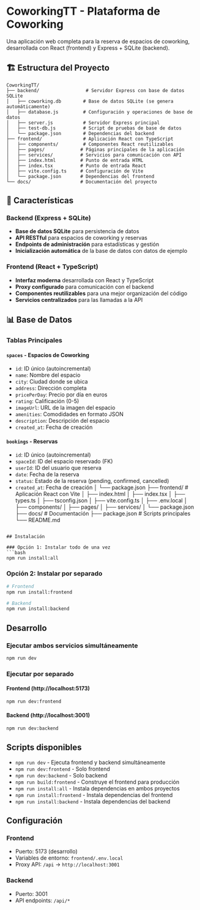 # CoworkingTT - Plataforma de Coworking

Una aplicación web completa para la reserva de espacios de coworking, desarrollada con React (frontend) y Express + SQLite (backend).

## 🏗️ Estructura del Proyecto

```
CoworkingTT/
├── backend/                 # Servidor Express con base de datos SQLite
│   ├── coworking.db        # Base de datos SQLite (se genera automáticamente)
│   ├── database.js         # Configuración y operaciones de base de datos
│   ├── server.js           # Servidor Express principal
│   ├── test-db.js          # Script de pruebas de base de datos
│   └── package.json        # Dependencias del backend
├── frontend/               # Aplicación React con TypeScript
│   ├── components/         # Componentes React reutilizables
│   ├── pages/             # Páginas principales de la aplicación
│   ├── services/          # Servicios para comunicación con API
│   ├── index.html         # Punto de entrada HTML
│   ├── index.tsx          # Punto de entrada React
│   ├── vite.config.ts     # Configuración de Vite
│   └── package.json       # Dependencias del frontend
└── docs/                  # Documentación del proyecto
```

## 🚀 Características

### Backend (Express + SQLite)
- **Base de datos SQLite** para persistencia de datos
- **API RESTful** para espacios de coworking y reservas
- **Endpoints de administración** para estadísticas y gestión
- **Inicialización automática** de la base de datos con datos de ejemplo

### Frontend (React + TypeScript)
- **Interfaz moderna** desarrollada con React y TypeScript
- **Proxy configurado** para comunicación con el backend
- **Componentes reutilizables** para una mejor organización del código
- **Servicios centralizados** para las llamadas a la API

## 📊 Base de Datos

### Tablas Principales

#### `spaces` - Espacios de Coworking
- `id`: ID único (autoincremental)
- `name`: Nombre del espacio
- `city`: Ciudad donde se ubica
- `address`: Dirección completa
- `pricePerDay`: Precio por día en euros
- `rating`: Calificación (0-5)
- `imageUrl`: URL de la imagen del espacio
- `amenities`: Comodidades en formato JSON
- `description`: Descripción del espacio
- `created_at`: Fecha de creación

#### `bookings` - Reservas
- `id`: ID único (autoincremental)
- `spaceId`: ID del espacio reservado (FK)
- `userId`: ID del usuario que reserva
- `date`: Fecha de la reserva
- `status`: Estado de la reserva (pending, confirmed, cancelled)
- `created_at`: Fecha de creación
│   └── package.json
├── frontend/          # Aplicación React con Vite
│   ├── index.html
│   ├── index.tsx
│   ├── types.ts
│   ├── tsconfig.json
│   ├── vite.config.ts
│   ├── .env.local
│   ├── components/
│   ├── pages/
│   ├── services/
│   └── package.json
├── docs/              # Documentación
├── package.json       # Scripts principales
└── README.md
```

## Instalación

### Opción 1: Instalar todo de una vez
```bash
npm run install:all
```

### Opción 2: Instalar por separado
```bash
# Frontend
npm run install:frontend

# Backend
npm run install:backend
```

## Desarrollo

### Ejecutar ambos servicios simultáneamente
```bash
npm run dev
```

### Ejecutar por separado

#### Frontend (http://localhost:5173)
```bash
npm run dev:frontend
```

#### Backend (http://localhost:3001)
```bash
npm run dev:backend
```

## Scripts disponibles

- `npm run dev` - Ejecuta frontend y backend simultáneamente
- `npm run dev:frontend` - Solo frontend
- `npm run dev:backend` - Solo backend
- `npm run build:frontend` - Construye el frontend para producción
- `npm run install:all` - Instala dependencias en ambos proyectos
- `npm run install:frontend` - Instala dependencias del frontend
- `npm run install:backend` - Instala dependencias del backend

## Configuración

### Frontend
- Puerto: 5173 (desarrollo)
- Variables de entorno: `frontend/.env.local`
- Proxy API: `/api` → `http://localhost:3001`

### Backend
- Puerto: 3001
- API endpoints: `/api/*`
